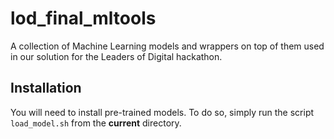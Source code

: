 # lod_final_mltools
A collection of Machine Learning models and wrappers on top of them used in our solution for the Leaders of Digital hackathon.

## Installation 
You will need to install pre-trained models. To do so, simply run the script `load_model.sh` from the **current** directory.
